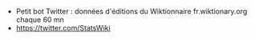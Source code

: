 * Petit bot Twitter : données d'éditions du Wiktionnaire fr.wiktionary.org chaque 60 mn
* https://twitter.com/StatsWiki
